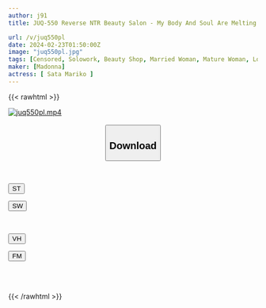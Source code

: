 ```yaml
---
author: j91
title: JUQ-550 Reverse NTR Beauty Salon - My Body And Soul Are Melting Away At My Wife's Friend's Sweet And Teasing Massage - Mariko Sada

url: /v/juq550pl
date: 2024-02-23T01:50:00Z
image: "juq550pl.jpg"
tags: [Censored, Solowork, Beauty Shop, Married Woman, Mature Woman, Lotion, Cuckold	]
maker: [Madonna]
actress: [ Sata Mariko ]
---
```



{{< rawhtml >}}

<div class="video" data-videoid="wzmL1MReoOsJrGP">
    <a href="javascript:;">
        <img src="/v/juq550pl/juq550pl.jpg" width="WIDTH" height="HEIGHT" alt="juq550pl.mp4" loading="lazy">
    </a>
</div>

<script type="text/javascript" src="https://j91.asia/asset/on-demand-st.js"></script>

<br>
  <link rel="stylesheet" href="https://j91.asia/asset/bs5.css">
  
  <center>
  <button class="btn btn-primary" type="button" data-bs-toggle="collapse" data-bs-target=".multi-collapse" aria-expanded="false" aria-controls="multiCollapseExample1 multiCollapseExample2"><h2>Download</h2></button></center>
</p>
<div class="row">
  <div class="col">
    <div class="collapse multi-collapse" id="multiCollapseExample1">
      <div class="card card-body">
	      	      <br>
<div class="buttons">  
<p><a href="https://streamtape.to/v/wzmL1MReoOsJrGP" target="_blank"><button class="btn-hover color-3"><i class="fa fa-download"></i> ST</button></a></p>
<p><a href="https://cdnwish.com/94akolapty3k" target="_blank"><button class="btn-hover color-2"><i class="fa fa-download"></i> SW</button></a></p></div>
    </div>
  </div>
</div>
  <div class="col">
    <div class="collapse multi-collapse" id="multiCollapseExample2">
      <div class="card card-body">
	      <br>
<div class="buttons">
<p><a href="https://vidhidepro.com/f/iq7vz8ilaw8w"><button class="btn-hover color-9"><i class="fa fa-download"></i> VH</button></a></p>
<p><a href="https://filemoon.sx/d/kipsdg1rm7oj"><button class="btn-hover color-8"><i class="fa fa-download"></i> FM</button></a></p></div>
<br><br>
      </div>
    </div>
  </div>
</div>

{{< /rawhtml >}}